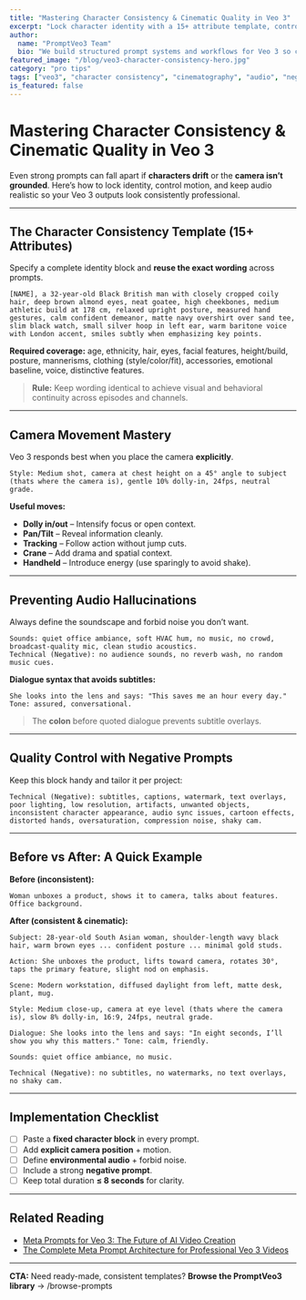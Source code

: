 ```yaml
---
title: "Mastering Character Consistency & Cinematic Quality in Veo 3"
excerpt: "Lock character identity with a 15+ attribute template, control camera movement with explicit positioning, and stop audio hallucinations with environment-first prompts."
author:
  name: "PromptVeo3 Team"
  bio: "We build structured prompt systems and workflows for Veo 3 so creators ship faster with studio-quality results."
featured_image: "/blog/veo3-character-consistency-hero.jpg"
category: "pro tips"
tags: ["veo3", "character consistency", "cinematography", "audio", "negative prompts"]
is_featured: false
---
```


# Mastering Character Consistency & Cinematic Quality in Veo 3

Even strong prompts can fall apart if **characters drift** or the **camera isn’t grounded**. Here’s how to lock identity, control motion, and keep audio realistic so your Veo 3 outputs look consistently professional.

---

## The Character Consistency Template (15+ Attributes)

Specify a complete identity block and **reuse the exact wording** across prompts.

```text
[NAME], a 32-year-old Black British man with closely cropped coily hair, deep brown almond eyes, neat goatee, high cheekbones, medium athletic build at 178 cm, relaxed upright posture, measured hand gestures, calm confident demeanor, matte navy overshirt over sand tee, slim black watch, small silver hoop in left ear, warm baritone voice with London accent, smiles subtly when emphasizing key points.
```

**Required coverage:** age, ethnicity, hair, eyes, facial features, height/build, posture, mannerisms, clothing (style/color/fit), accessories, emotional baseline, voice, distinctive features.

> **Rule:** Keep wording identical to achieve visual and behavioral continuity across episodes and channels.

---

## Camera Movement Mastery

Veo 3 responds best when you place the camera **explicitly**.

```text
Style: Medium shot, camera at chest height on a 45° angle to subject (thats where the camera is), gentle 10% dolly-in, 24fps, neutral grade.
```

**Useful moves:**

- **Dolly in/out** – Intensify focus or open context.
- **Pan/Tilt** – Reveal information cleanly.
- **Tracking** – Follow action without jump cuts.
- **Crane** – Add drama and spatial context.
- **Handheld** – Introduce energy (use sparingly to avoid shake).

---

## Preventing Audio Hallucinations

Always define the soundscape and forbid noise you don’t want.

```text
Sounds: quiet office ambiance, soft HVAC hum, no music, no crowd, broadcast-quality mic, clean studio acoustics.
Technical (Negative): no audience sounds, no reverb wash, no random music cues.
```

**Dialogue syntax that avoids subtitles:**

```text
She looks into the lens and says: "This saves me an hour every day." Tone: assured, conversational.
```

> The **colon** before quoted dialogue prevents subtitle overlays.

---

## Quality Control with Negative Prompts

Keep this block handy and tailor it per project:

```text
Technical (Negative): subtitles, captions, watermark, text overlays, poor lighting, low resolution, artifacts, unwanted objects, inconsistent character appearance, audio sync issues, cartoon effects, distorted hands, oversaturation, compression noise, shaky cam.
```

---

## Before vs After: A Quick Example

**Before (inconsistent):**

```text
Woman unboxes a product, shows it to camera, talks about features. Office background.
```

**After (consistent & cinematic):**

```text
Subject: 28-year-old South Asian woman, shoulder-length wavy black hair, warm brown eyes ... confident posture ... minimal gold studs.

Action: She unboxes the product, lifts toward camera, rotates 30°, taps the primary feature, slight nod on emphasis.

Scene: Modern workstation, diffused daylight from left, matte desk, plant, mug.

Style: Medium close-up, camera at eye level (thats where the camera is), slow 8% dolly-in, 16:9, 24fps, neutral grade.

Dialogue: She looks into the lens and says: "In eight seconds, I’ll show you why this matters." Tone: calm, friendly.

Sounds: quiet office ambiance, no music.

Technical (Negative): no subtitles, no watermarks, no text overlays, no shaky cam.
```

---

## Implementation Checklist

- [ ] Paste a **fixed character block** in every prompt.  
- [ ] Add **explicit camera position** + motion.  
- [ ] Define **environmental audio** + forbid noise.  
- [ ] Include a strong **negative prompt**.  
- [ ] Keep total duration **≤ 8 seconds** for clarity.

---

## Related Reading

- [Meta Prompts for Veo 3: The Future of AI Video Creation](/insights/meta-prompts-for-veo-3-the-future-of-ai-video-creation)  
- [The Complete Meta Prompt Architecture for Professional Veo 3 Videos](/insights/veo-3-meta-prompt-architecture)

---

**CTA:** Need ready-made, consistent templates? **Browse the PromptVeo3 library** → /browse-prompts
